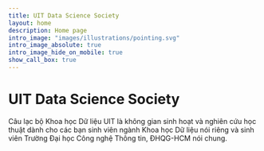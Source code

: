 ```yaml
---
title: UIT Data Science Society
layout: home
description: Home page
intro_image: "images/illustrations/pointing.svg"
intro_image_absolute: true
intro_image_hide_on_mobile: true
show_call_box: true
---
```


# UIT Data Science Society

Câu lạc bộ Khoa học Dữ liệu UIT là không gian sinh hoạt và nghiên cứu học thuật dành cho các bạn sinh viên ngành Khoa học Dữ liệu nói riêng và sinh viên Trường Đại học Công nghệ Thông tin, ĐHQG-HCM nói chung.
